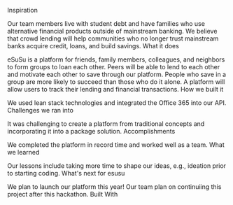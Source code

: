 Inspiration

Our team members live with student debt and have families who use alternative financial products outside of mainstream banking. We believe that crowd lending will help communities who no longer trust mainstream banks acquire credit, loans, and build savings.
What it does

eSuSu is a platform for friends, family members, colleagues, and neighbors to form groups to loan each other. Peers will be able to lend to each other and motivate each other to save through our platform. People who save in a group are more likely to succeed than those who do it alone. A platform will allow users to track their lending and financial transactions.
How we built it

We used lean stack technologies and integrated the Office 365 into our API.
Challenges we ran into

It was challenging to create a platform from traditional concepts and incorporating it into a package solution.
Accomplishments

We completed the platform in record time and worked well as a team.
What we learned

Our lessons include taking more time to shape our ideas, e.g., ideation prior to starting coding.
What's next for esusu

We plan to launch our platform this year! Our team plan on continuiing this project after this hackathon.
Built With
